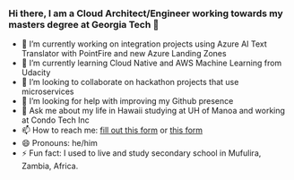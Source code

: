 ### Hi there, I am a Cloud Architect/Engineer working towards my masters degree at Georgia Tech 👋

<!--
**chromilo/chromilo** is a ✨ _special_ ✨ repository because its `README.md` (this file) appears on your GitHub profile.
-->

- 🔭 I’m currently working on integration projects using Azure AI Text Translator with PointFire and new Azure Landing Zones
- 🌱 I’m currently learning Cloud Native and AWS Machine Learning from Udacity
- 👯 I’m looking to collaborate on hackathon projects that use microservices 
- 🤔 I’m looking for help with improving my Github presence
- 💬 Ask me about my life in Hawaii studying at UH of Manoa and working at Condo Tech Inc
- 📫 How to reach me: [fill out this form](https://www.aminsolutions.com/p/contact-us.html) or [this form](https://www.chromiloamin.com/p/contact-me.html)
- 😄 Pronouns: he/him
- ⚡ Fun fact: I used to live and study secondary school in Mufulira, Zambia, Africa.

